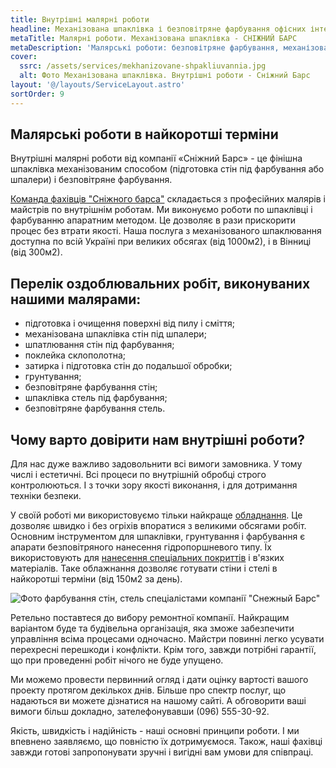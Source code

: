 ```yaml
---
title: Внутрішні малярні роботи
headline: Механізована шпаклівка і безповітряне фарбування офісних інтер'єрів, торгових приміщень та інших громадських і промислових об'єктів.
metaTitle: Малярні роботи. Механізована шпаклівка - СНІЖНИЙ БАРС
metaDescription: 'Малярські роботи: безповітряне фарбування, механізована шпаклівка комерційних приміщень ☎ +38 (096) 555 30 92 Компанія “Сніжний Барс“'
cover:
  ssrc: /assets/services/mekhanizovane-shpakliuvannia.jpg
  alt: Фото Механізована шпаклівка. Внутрішні роботи - Сніжний Барс
layout: '@/layouts/ServiceLayout.astro'
sortOrder: 9
---
```


## Малярські роботи в найкоротші терміни

Внутрішні малярні роботи від компанії «Сніжний Барс» - це фінішна шпаклівка механізованим способом (підготовка стін під фарбування або шпалери) і безповітряне фарбування.

[Команда фахівців "Сніжного барса"](/) складається з професійних малярів і майстрів по внутрішнім роботам. Ми виконуємо роботи по шпаклівці і фарбуванню апаратним методом. Це дозволяє в рази прискорити процес без втрати якості. Наша послуга з механізованого шпаклювання доступна по всій Україні при великих обсягах (від 1000м2), і в Вінниці (від 300м2).

## Перелік оздоблювальних робіт, виконуваних нашими малярами:

- підготовка і очищення поверхні від пилу і сміття;
- механізована шпаклівка стін під шпалери;
- шпатлювання стін під фарбування;
- поклейка склополотна;
- затирка і підготовка стін до подальшої обробки;
- грунтування;
- безповітряне фарбування стін;
- шпаклівка стель під фарбування;
- безповітряне фарбування стель.

## Чому варто довірити нам внутрішні роботи?

Для нас дуже важливо задовольнити всі вимоги замовника. У тому числі і естетичні. Всі процеси по внутрішній обробці строго контролюються. І з точки зору якості виконання, і для дотримання техніки безпеки.

У своїй роботі ми використовуємо тільки найкраще [обладнання](/arenda-i-prodazha-oborudovaniya/). Це дозволяє швидко і без огріхів впоратися з великими обсягами робіт. Основним інструментом для шпаклівки, грунтування і фарбування є апарати безповітряного нанесення гідропоршневого типу. Їх використовують для [нанесення спеціальних покриттів](/nanesenie-specialnyx-pokrytij/) і в'язких матеріалів. Таке облажнання дозволяє готувати стіни і стелі в найкоротші терміни (від 150м2 за день).

![Фото фарбування стін, стель спеціалістами компанії "Снежный Барс"](./images/pokraska-sten-potolkov.jpg)

Ретельно поставтеся до вибору ремонтної компанії. Найкращим варіантом буде та будівельна організація, яка зможе забезпечити управління всіма процесами одночасно. Майстри повинні легко усувати перехресні перешкоди і конфлікти. Крім того, завжди потрібні гарантії, що при проведенні робіт нічого не буде упущено.

Ми можемо провести первинний огляд і дати оцінку вартості вашого проекту протягом декількох днів. Більше про спектр послуг, що надаються ви можете дізнатися на нашому сайті. А обговорити ваші вимоги більш докладно, зателефонувавши (096) 555-30-92.

Якість, швидкість і надійність - наші основні принципи роботи. І ми впевнено заявляємо, що повністю їх дотримуємося. Також, наші фахівці завжди готові запропонувати зручні і вигідні вам умови для співпраці.
